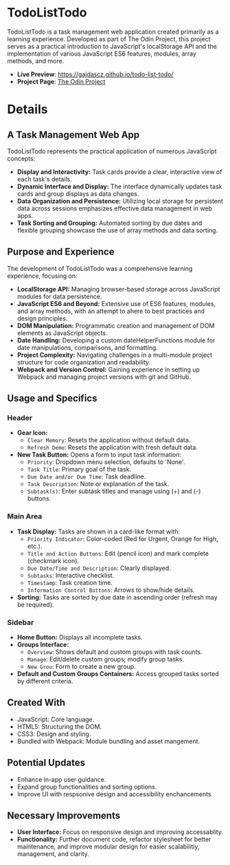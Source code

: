 # TodoListTodo
TodoListTodo is a task management web application created primarily as a learning experience. Developed as part of The Odin Project, this project serves as a practical introduction to JavaScript's localStorage API and the implementation of various JavaScript ES6 features, modules, array methods, and more.
- **Live Preview**: https://gajdascz.github.io/todo-list-todo/
- **Project Page**: [The Odin Project](https://www.theodinproject.com/lessons/node-path-javascript-todo-list)

# Details
## A Task Management Web App
TodoListTodo represents the practical application of numerous JavaScript concepts:
* **Display and Interactivity:**  Task cards provide a clear, interactive view of each task's details.
* **Dynamic Interface and Display:** The interface dynamically updates task cards and group displays as data changes.
* **Data Organization and Persistence:** Utilizing local storage for persistent data across sessions emphasizes effective data management in web apps.
* **Task Sorting and Grouping:** Automated sorting by due dates and flexible grouping showcase the use of array methods and data sorting.

## Purpose and Experience
The development of TodoListTodo was a comprehensive learning experience, focusing on:
* **LocalStorage API:** Managing browser-based storage across JavaScript modules for data persistence.
* **JavaScript ES6 and Beyond:** Extensive use of ES6 features, modules, and array methods, with an attempt to ahere to best practices and design principles.
* **DOM Manipulation:** Programmatic creation and management of DOM elements as JavaScript objects.
* **Date Handling:** Developing a custom dateHelperFunctions module for date manipulations, comparisons, and formatting.
* **Project Complexity:** Navigating challenges in a multi-module project structure for code organization and readability.
* **Webpack and Version Control:** Gaining experience in setting up Webpack and managing project versions with git and GitHub.

## Usage and Specifics
### Header
- **Gear Icon:** 
  - `Clear Memory`: Resets the application without default data.
  - `Refresh Demo`: Resets the application with fresh default data.
- **New Task Button:** Opens a form to input task information:
  - `Priority`: Dropdown menu selection, defaults to 'None'.
  - `Task Title`: Primary goal of the task.
  - `Due Date and/or Due Time`: Task deadline.
  - `Task Description`: Note or explanation of the task.
  - `Subtask(s)`: Enter subtask titles and manage using (+) and (-) buttons.

### Main Area
- **Task Display:** Tasks are shown in a card-like format with:
  - `Priority Indicator`: Color-coded (Red for Urgent, Orange for High, etc.).
  - `Title and Action Buttons`: Edit (pencil icon) and mark complete (checkmark icon).
  - `Due Date/Time and Description`: Clearly displayed.
  - `Subtasks`: Interactive checklist.
  - `Timestamp`: Task creation time.
  - `Information Control Buttons`: Arrows to show/hide details.
- **Sorting:** Tasks are sorted by due date in ascending order (refresh may be required).

### Sidebar
- **Home Button:** Displays all incomplete tasks.
- **Groups Interface:** 
  - `Overview`: Shows default and custom groups with task counts.
  - `Manage`: Edit/delete custom groups; modify group tasks.
  - `New Grou`: Form to create a new group.
- **Default and Custom Groups Containers:** Access grouped tasks sorted by different criteria.

## Created With
* JavaScript: Core language.
* HTML5: Structuring the DOM.
* CSS3: Design and styling.
* Bundled with Webpack: Module bundling and asset mangement.


## Potential Updates
* Enhance in-app user guidance.
* Expand group functionalities and sorting options.
* Improve UI with respsonive design and accessibility enchancements

## Necessary Improvements
* **User Interface:** Focus on responsive design and improving accessablity.
* **Functionality:** Further document code, refactor stylesheet for better maintenance, and improve modular design for easier scalabilitiy, management, and clarity.
